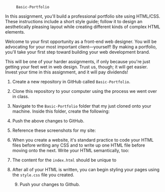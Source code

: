          Basic-Portfolio


In this assignment, you'll build a professional portfolio site using HTML/CSS. These instructions include a short style guide; follow it to design an aesthetically pleasing layout while creating different kinds of complex HTML elements. 


  Welcome to your first opportunity as a front-end web designer. You will be advocating for your most important client—yourself! By making a portfolio, you'll take your first step toward building your web development brand.

 This will be one of your harder assignments, if only because you're just getting your feet wet in web design. Trust us, though; it will get easier. Invest your time in this assignment, and it will pay dividends! 


1. Create a new repository in GitHub called `Basic-Portfolio`.

2. Clone this repository to your computer using the process we went over in class.

3. Navigate to the `Basic-Portfolio` folder that my just cloned onto your machine. Inside this folder, create the following: 


4. Push the above changes to GitHub. 


5. Reference these screenshots for my site:



6. When you create a website, it's standard practice to code your HTML files before writing any CSS and to write up one HTML file before moving onto the next. Write your HTML semantically, too: 


7. The content for the `index.html` should be unique to 
 
8. After all of your HTML is written, you can begin styling your pages using the `style.css` file you created.

   9. Push your changes to Github.


